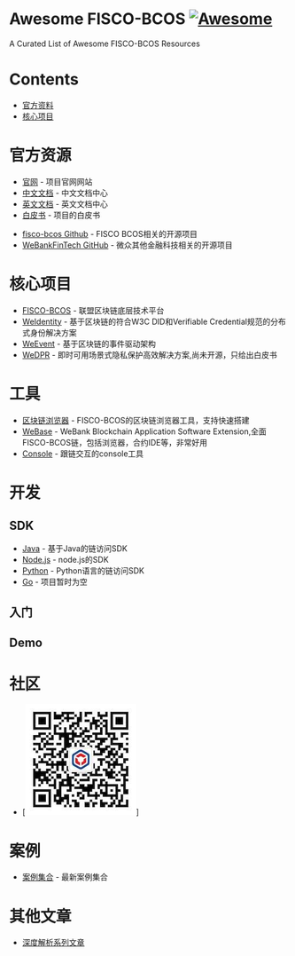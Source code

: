 # Awesome FISCO-BCOS [![Awesome](https://cdn.rawgit.com/sindresorhus/awesome/d7305f38d29fed78fa85652e3a63e154dd8e8829/media/badge.svg)](https://github.com/sindresorhus/awesome)<!-- omit in toc --> 
A Curated List of Awesome FISCO-BCOS Resources

# Contents
- [官方资料](#官方资料)
- [核心项目](#核心项目)



# 官方资源
* [官网](http://www.fisco-bcos.org/) - 项目官网网站
* [中文文档](https://fisco-bcos-documentation.readthedocs.io/zh_CN/latest/) - 中文文档中心
* [英文文档](https://fisco-bcos-documentation.readthedocs.io/en/latest/) - 英文文档中心
* [白皮书](https://github.com/FISCO-BCOS/whitepaper) - 项目的白皮书
- [fisco-bcos Github](https://github.com/FISCO-BCOS) - FISCO BCOS相关的开源项目
- [WeBankFinTech GitHub](https://github.com/WeBankFinTech) - 微众其他金融科技相关的开源项目

# 核心项目
* [FISCO-BCOS](https://github.com/FISCO-BCOS/FISCO-BCOS) - 联盟区块链底层技术平台
* [WeIdentity](https://github.com/WeBankFinTech/WeIdentity) - 基于区块链的符合W3C DID和Verifiable Credential规范的分布式身份解决方案
* [WeEvent](https://github.com/WeBankFinTech/WeEvent) - 基于区块链的事件驱动架构 
* [WeDPR](https://fintech.webank.com/wedpr) - 即时可用场景式隐私保护高效解决方案,尚未开源，只给出白皮书

# 工具
* [区块链浏览器](https://github.com/FISCO-BCOS/fisco-bcos-browser) - FISCO-BCOS的区块链浏览器工具，支持快速搭建
* [WeBase](https://github.com/WeBankFinTech/WeBASE) - WeBank Blockchain Application Software Extension,全面FISCO-BCOS链，包括浏览器，合约IDE等，非常好用
* [Console](https://github.com/FISCO-BCOS/console) - 跟链交互的console工具

# 开发
## SDK
* [Java](https://github.com/FISCO-BCOS/web3sdk) - 基于Java的链访问SDK
* [Node.js](https://github.com/FISCO-BCOS/nodejs-sdk) - node.js的SDK
* [Python](https://github.com/FISCO-BCOS/python-sdk) - Python语言的链访问SDK
* [Go](https://github.com/FISCO-BCOS/go-sdk) - 项目暂时为空

## 入门


## Demo


# 社区
* [![公众号](/files/OfficialAccountsQR.jpg)]

# 案例
* [案例集合](/files/FISCO+BCOS案例精编-2019年8月更新.pdf) - 最新案例集合
# 其他文章
* [深度解析系列文章](http://mp.weixin.qq.com/mp/homepage?__biz=MzU5NTg0MjA4MA==&hid=9&sn=7edf9a62a2f45494671c91f0608db903&scene=18#wechat_redirect)
